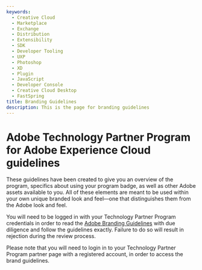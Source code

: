 ```yaml
---
keywords:
  - Creative Cloud
  - Marketplace
  - Exchange
  - Distribution
  - Extensibility
  - SDK
  - Developer Tooling
  - UXP
  - Photoshop
  - XD
  - Plugin
  - JavaScript
  - Developer Console
  - Creative Cloud Desktop
  - FastSpring
title: Branding Guidelines
description: This is the page for branding guidelines
---
```


# Adobe Technology Partner Program for Adobe Experience Cloud guidelines

These guidelines have been created to give you an overview of the program, specifics about using your program badge, as well as other Adobe assets available to you. All of these elements are meant to be used within your own unique branded look and feel—one that distinguishes them from the Adobe look and feel.

You will need to be logged in with your Technology Partner Program credentials in order to read the [Adobe Branding Guidelines](https://partners.adobe.com/content/dam/solution/en/tpp_ec_assets/restricted/c/c_2/Adobe_Exchange_Partner_Program_Brand_Guidelines.pdf) with due diligence and follow the guidelines exactly. Failure to do so will result in rejection during the review process.

Please note that you will need to login in to your Technology Partner Program partner page with a registered account, in order to access the brand guidelines.
